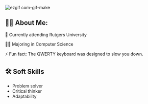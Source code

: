 ![ezgif com-gif-make](https://user-images.githubusercontent.com/112777514/189000403-fe49d8d1-0fb3-48e2-8198-1d3e1279b932.gif)
## 🙋‍♂️ About Me:

🏫 Currently attending Rutgers University

👩‍💻 Majoring in Computer Science

⚡️ Fun fact: The QWERTY keyboard was designed to slow you down.



## 🛠 Soft Skills

* Problem solver 
* Critical thinker
* Adaptability
